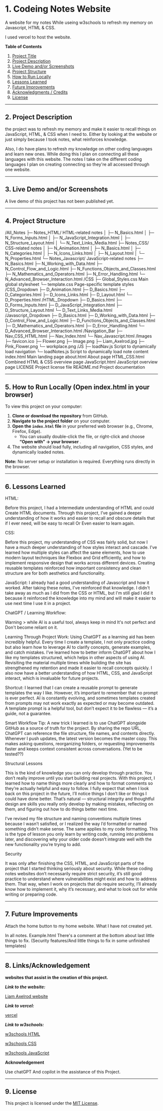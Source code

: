 <!-- File name: README.md -->

# 1. Codeing Notes Website

A website for my notes While useing w3schools to refresh my memory on Javascript, HTML & CSS.

I used vercel to host the website.

**Table of Contents**

1. [Project Title](#1-css-notes-website)
2. [Project Description](#2-project-description)
3. [Live Demo and/or Screenshots](#3-live-demo-andor-screenshots-if-available)
4. [Project Structure](#4-project-structure-helps-people-understand-where-to-look)
5. [How to Run Locally](#5-how-to-run-locally-open-indexhtml-in-your-browser)
6. [Lessons Learned](#6-lessons-learned-great-for-portfolio-projects---shows-growth-and-insight)
7. [Future Improvements](#7-future-improvements-optional)
8. [Acknowledgments / Credits](#8-acknowledgments--credits-if-applicable)
9. [License](#9-license-optional-but-professional)

---

## 2. Project Description

the project was to refresh my memory and make it easier to recall things on JavaScript, HTML, & CSS when I need to. Either by looking at the website or just simply because I took notes, what reinforces knowledge.

Also, I do have plans to refresh my knowledge on other coding languages and learn new ones. While doing this I plan on connecting all these languages with this website. The notes I take on the different coding languages I plan on creating connecting so they're all accessed through one website.

---

## 3. Live Demo and/or Screenshots

A live demo of this project has not been published yet.

---

## 4. Project Structure

/All_Notes
  ├─ Notes_HTML/                HTML-related notes
  │    ├─ N_Basics.html
  │    ├─ N_Forms_Inputs.html
  │    ├─ N_JavaScript_Integration.html
  │    ├─ N_Structure_Layout.html
  │    └─ N_Text_Links_Media.html
  ├─ Notes_CSS/                 CSS-related notes
  │    ├─ N_Animation.html
  │    ├─ N_Basics.html
  │    ├─ N_Categories.html
  │    ├─ N_Icons_Links.html
  │    ├─ N_Layout.html
  │    └─ N_Properties.html
  └─ Notes_Javascript/          JavaScript-related notes
    ├─ N_Basics.html
    ├─ N_Working_with_Data.html
    ├─ N_Control_Flow_and_Logic.html
    ├─ N_Functions_Objects_and_Classes.html
    ├─ N_Mathematics_and_Operators.html
    ├─ N_Error_Handling.html
    └─ N_Advanced_Browser_Interaction.html
/CSS
  ├─ Global_Styles.css          Main global stylesheet
  └─ template.css               Page-specific template styles
/CSS_Dropdown
  ├─ D_Animation.html
  ├─ D_Basics.html
  ├─ D_Categories.html
  ├─ D_Icons_Links.html
  ├─ D_Layout.html
  └─ D_Properties.html
/HTML_Dropdown
  ├─ D_Basics.html
  ├─ D_Forms_Inputs.html
  ├─ D_JavaScript_Integration.html
  ├─ D_Structure_Layout.html
  └─ D_Text_Links_Media.html
/Javascript_Dropdown
  ├─ D_Basics.html
  ├─ D_Working_with_Data.html
  ├─ D_Control_Flow_and_Logic.html
  ├─ D_Functions_Objects_and_Classes.html
  ├─ D_Mathematics_and_Operators.html
  ├─ D_Error_Handling.html
  └─ D_Advanced_Browser_Interaction.html
/Navigation_Bar
  ├─ Nav_CSS_HTML.html
  ├─ Nav_Index.html
  └─ Nav_Javascript.html
/Images
  ├─ favicon.ico
  ├─ Flower.png
  ├─ Image.png
  ├─ Liam_Axelrod.jpg
  ├─ Pink_Flower.png
  └─ workplace.png
/JS
  ├─ loadNav.js                 Script to dynamically load navigation
  └─ loadNotes.js               Script to dynamically load note content
index.html                      Main landing page
about.html                      About page
HTML_CSS.html                   Combined HTML & CSS overview page
JavaScript.html                 JavaScript overview page
LICENSE                         Project license file
README.md                        Project documentation

---

## 5. How to Run Locally (Open index.html in your browser)

To view this project on your computer:

1. **Clone or download the repository** from GitHub.
2. **Navigate to the project folder** on your computer.
3. **Open the `index.html` file** in your preferred web browser (e.g., Chrome, Firefox, Edge).
   * You can usually double-click the file, or right-click and choose  **“Open with” → your browser** .
4. The website should load fully, including all navigation, CSS styles, and dynamically loaded notes.

**Note:** No server setup or installation is required. Everything runs directly in the browser.

---

## 6. Lessons Learned

HTML:

Before this project, I had a Intermediate understanding of HTML and could Create HTML documents. Through this project, I’ve gained a deeper understanding of how it works and easier to recall and obscure details that if I ever need, will be easy to recall Or Even easier to learn again.

CSS:

Before this project, my understanding of CSS was fairly solid, but now I have a much deeper understanding of how styles interact and cascade. I’ve learned how multiple styles can affect the same elements, how to use modern layout techniques like Flexbox and Grid efficiently, and how to implement responsive design that works across different devices. Creating reusable templates reinforced how important consistency and clean structure are for both aesthetics and functionality.

JavaScript:
I already had a good understanding of Javascript and how it worked. After taking these notes, I've reinforced that knowledge. I didn't take away as much as I did from the CSS or HTML, but I'm still glad I did it because it reinforced the knowledge into my mind and will make it easier to use next time I use it in a project.

ChatGPT / Learning Workflow:

Warning > while AI is a useful tool, always keep in mind It's not perfect and Don't become reliant on it.

Learning Through Project Work:
Using ChatGPT as a learning aid has been incredibly helpful. Every time I create a template, I not only practice coding but also learn how to leverage AI to clarify concepts, generate examples, and catch mistakes. I’ve learned how to better inform ChatGPT about how I like my templates structured, which helps in other aspects of using AI. Revisiting the material multiple times while building the site has strengthened my retention and made it easier to recall concepts quickly. I also now have a better understanding of how HTML, CSS, and JavaScript interact, which is invaluable for future projects.

Shortcut:
I learned that I can create a reusable prompt to generate templates the way I like. However, it’s important to remember that no prompt is ever perfect. AI is constantly evolving, and sometimes templates created from prompts may not work exactly as expected or may become outdated. A template prompt is a helpful tool, but don’t expect it to be flawless — it’s a guide, not a guarantee.

Smart Workflow Tip:
A new trick I learned is to use ChatGPT alongside GitHub as a source of truth for the project. By sharing the repo URL, ChatGPT can reference the file structure, file names, and contents directly. Whenever I push updates, the latest version becomes the master copy. This makes asking questions, reorganizing folders, or requesting improvements faster and keeps context consistent across conversations. (Yet to be tested??)


Structural Lessons

This is the kind of knowledge you can only develop through practice. You don’t really improve until you start building real projects. With this project, I learned how to name things more clearly and how to format comments so they’re actually helpful and easy to follow. I fully expect that when I look back on this project in the future, I’ll notice things I don’t like or things I could have done better. That’s natural — structural integrity and thoughtful design are skills you really only develop by making mistakes, reflecting on them, and figuring out how to do things better next time.

I’ve revised my file structure and naming conventions multiple times because I wasn’t satisfied, or I realized the way I’d formatted or named something didn’t make sense. The same applies to my code formatting. This is the type of lesson you only learn by writing code, running into problems later, and discovering why your older code doesn’t integrate well with the new functionality you’re trying to add.

Security

It was only after finishing the CSS, HTML, and JavaScript parts of the project that I started thinking seriously about security. While these coding notes websites don’t necessarily require strict security, it’s still good practice to understand where vulnerabilities might exist and how to address them. That way, when I work on projects that do require security, I’ll already know how to implement it, why it’s necessary, and what to look out for while writing or preparing code.

---

## 7. Future Improvements

Attach the home button to my home website. What I have not created yet.

In all notes. Example.html There's a comment at the bottom about last little things to fix. (Security features/And little things to fix in some unfinished templates)

---

## 8. Links/Acknowledgement

**websites that assist in the creation of this project.**

***Link to the website:***

[Liam Axelrod website](https://codeing-languages-notes-opal.vercel.app/index.html "https://codeing-languages-notes-opal.vercel.app/index.html")

***Link to vercel:***

[vercel](https://vercel.com/ "https://vercel.com/")

***Link to w3schools:***

[w3schools HTML](https://www.w3schools.com/html/default.asp "https://www.w3schools.com/html/default.asp")

[w3schools CSS](https://www.w3schools.com/css/default.asp "https://www.w3schools.com/css/default.asp")

[w3schools JavaScript](https://www.w3schools.com/js/default.asp "https://www.w3schools.com/js/default.asp")

**Acknowledgement**

Use chatGPT And copilot in the assistance of this Project.

---

## 9. License

This project is licensed under the [MIT License](LICENSE).
